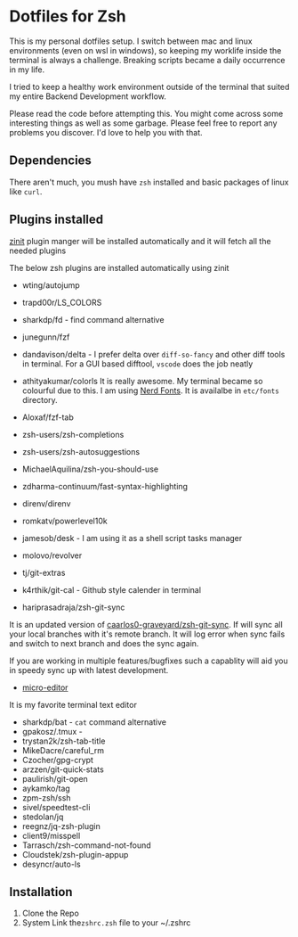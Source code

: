 # Dotfiles for Zsh

This is my personal dotfiles setup. I switch between mac and linux environments (even on wsl in windows), so keeping my worklife inside the terminal is always a challenge. Breaking scripts became a daily occurrence in my life.


I tried to keep a healthy work environment outside of the terminal that suited my entire Backend Development workflow.


Please read the code before attempting this. You might come across some interesting things as well as some garbage. Please feel free to report any problems you discover. I'd love to help you with that.



## Dependencies

There aren't much, you mush have `zsh` installed and basic packages of linux like `curl`.

## Plugins installed

[zinit](https://github.com/zdharma-continuum/zinit) plugin manger will be installed automatically and it will fetch all the needed plugins

The below zsh plugins are installed automatically using zinit

* wting/autojump
* trapd00r/LS_COLORS
* sharkdp/fd  - find command alternative
* junegunn/fzf
* dandavison/delta - I prefer delta over `diff-so-fancy` and other diff tools in terminal. For a GUI based difftool, `vscode` does the job neatly
* athityakumar/colorls
It is really awesome. My terminal became so colourful due to this. I am using [Nerd Fonts](https://www.nerdfonts.com/font-downloads). It is availalbe in `etc/fonts` directory.

* Aloxaf/fzf-tab
* zsh-users/zsh-completions
* zsh-users/zsh-autosuggestions
* MichaelAquilina/zsh-you-should-use
* zdharma-continuum/fast-syntax-highlighting
* direnv/direnv
* romkatv/powerlevel10k
* jamesob/desk - I am using it as a shell script tasks manager
* molovo/revolver
* tj/git-extras
* k4rthik/git-cal - Github style calender in terminal
* hariprasadraja/zsh-git-sync

It is an updated version of [caarlos0-graveyard/zsh-git-sync](https://github.com/caarlos0-graveyard/zsh-git-sync). If will sync all your local branches with it's remote branch. It will log error when sync fails and switch to next branch and does the sync again.

If you are working in multiple features/bugfixes such a capablity will aid you in speedy sync up with latest development.

* [micro-editor](https://micro-editor.github.io/index.html)

It is my favorite terminal text editor

* sharkdp/bat - `cat` command alternative
* gpakosz/.tmux -
* trystan2k/zsh-tab-title
* MikeDacre/careful_rm
* Czocher/gpg-crypt
* arzzen/git-quick-stats
* paulirish/git-open
* aykamko/tag
* zpm-zsh/ssh
* sivel/speedtest-cli
* stedolan/jq
* reegnz/jq-zsh-plugin
* client9/misspell
* Tarrasch/zsh-command-not-found
* Cloudstek/zsh-plugin-appup
* desyncr/auto-ls

## Installation

1. Clone the Repo
2. System Link the`zshrc.zsh` file to your ~/.zshrc

